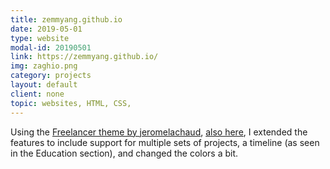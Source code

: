```yaml
---
title: zemmyang.github.io
date: 2019-05-01
type: website
modal-id: 20190501
link: https://zemmyang.github.io/
img: zaghio.png
category: projects
layout: default
client: none
topic: websites, HTML, CSS,
---
```


Using the [Freelancer theme by jeromelachaud](https://github.com/jeromelachaud/freelancer-theme), [also here](http://jeromelachaud.com/freelancer-theme/), I extended the features to include support for multiple sets of projects, a timeline (as seen in the Education section), and changed the colors a bit.
